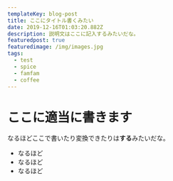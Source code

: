 ```yaml
---
templateKey: blog-post
title: ここにタイトル書くみたい
date: 2019-12-16T01:03:20.882Z
description: 説明文はここに記入するみたいだな。
featuredpost: true
featuredimage: /img/images.jpg
tags:
  - test
  - spice
  - famfam
  - coffee
---
```

# ここに適当に書きます

なるほどここで書いたり変換できたりは**する**みたいだな。

* なるほど
* なるほど
* なるほど
